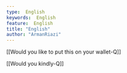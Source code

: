 ```yaml
---
type:  English
keywords:  English
feature:  English
title: "English"
author: "ArmanRiazi"
---
```



[[Would you like to put this on your wallet-Q]]

[[Would you kindly-Q]]